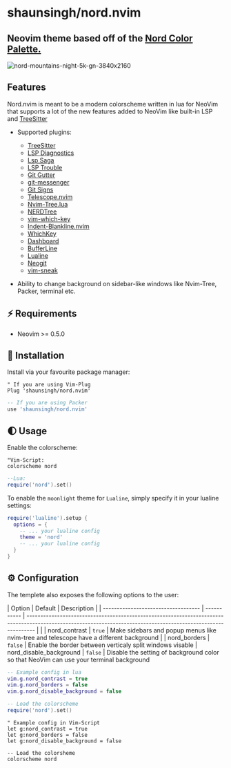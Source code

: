 # shaunsingh/nord.nvim 

## Neovim theme based off of the [Nord Color Palette.](https://www.nordtheme.com/docs/colors-and-palettes)

![nord-mountains-night-5k-gn-3840x2160](https://user-images.githubusercontent.com/71196912/118406380-d78ad580-b649-11eb-945c-5988fa717f39.jpg)

## Features

Nord.nvim is meant to be a modern colorscheme written in lua for NeoVim that supports a lot of the new features
added to NeoVim like built-in LSP and [TreeSitter](https://github.com/nvim-treesitter/nvim-treesitter)

+ Supported plugins:
    + [TreeSitter](https://github.com/nvim-treesitter/nvim-treesitter)
    + [LSP Diagnostics](https://neovim.io/doc/user/lsp.html)
    + [Lsp Saga](https://github.com/glepnir/lspsaga.nvim)
    + [LSP Trouble](https://github.com/folke/lsp-trouble.nvim)
    + [Git Gutter](https://github.com/airblade/vim-gitgutter)
    + [git-messenger](https://github.com/rhysd/git-messenger.vim)
    + [Git Signs](https://github.com/lewis6991/gitsigns.nvim)
    + [Telescope.nvim](https://github.com/nvim-telescope/telescope.nvim)
    + [Nvim-Tree.lua](https://github.com/kyazdani42/nvim-tree.lua)
    + [NERDTree](https://github.com/preservim/nerdtree)
    + [vim-which-key](https://github.com/liuchengxu/vim-which-key)
    + [Indent-Blankline.nvim](https://github.com/lukas-reineke/indent-blankline.nvim)
    + [WhichKey](https://github.com/liuchengxu/vim-which-key)
    + [Dashboard](https://github.com/glepnir/dashboard-nvim)
    + [BufferLine](https://github.com/akinsho/nvim-bufferline.lua)
    + [Lualine](https://github.com/hoob3rt/lualine.nvim)
    + [Neogit](https://github.com/TimUntersberger/neogit)
    + [vim-sneak](https://github.com/justinmk/vim-sneak)

+ Ability to change background on sidebar-like windows like Nvim-Tree, Packer, terminal etc.


## ⚡️ Requirements

+ Neovim >= 0.5.0

## 🌙 Installation

Install via your favourite package manager:
```vim
" If you are using Vim-Plug
Plug 'shaunsingh/nord.nvim'
```

```lua
-- If you are using Packer
use 'shaunsingh/nord.nvim'
```

## 🌓 Usage

Enable the colorscheme:
```vim 
"Vim-Script:
colorscheme nord
```

```lua
--Lua:
require('nord').set()
```

To enable the `moonlight` theme for `Lualine`, simply specify it in your lualine settings:

```lua
require('lualine').setup {
  options = {
    -- ... your lualine config
    theme = 'nord'
    -- ... your lualine config
  }
}
```

## ⚙️ Configuration


The templete also exposes the following options to the user:  

| Option                              | Default     | Description                                                                                                                                                     |
| ----------------------------------- | ----------- | --------------------------------------------------------------------------------------------------------------------------------------------------------------- |                                                                                                                       |
| nord_contrast                   | `true`      | Make sidebars and popup menus like nvim-tree and telescope have a different background                                                                                       |
| nord_borders                    | `false`     | Enable the border between verticaly split windows visable
| nord_disable_background         | `false`     | Disable the setting of background color so that NeoVim can use your terminal background

```lua
-- Example config in lua
vim.g.nord_contrast = true
vim.g.nord_borders = false
vim.g.nord_disable_background = false

-- Load the colorscheme
require('nord').set()
```

```vim
" Example config in Vim-Script
let g:nord_contrast = true
let g:nord_borders = false 
let g:nord_disable_background = false

-- Load the colorsheme
colorscheme nord
```

